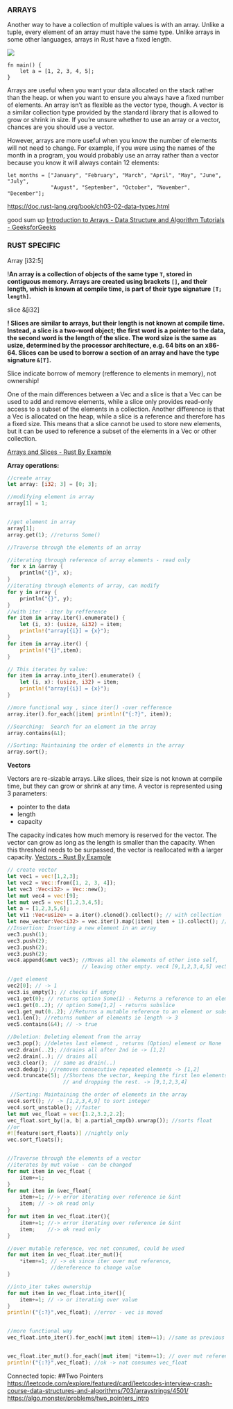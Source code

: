 ### ARRAYS

Another way to have a collection of multiple values is with an array. Unlike a tuple, every element of an array must have the same type. Unlike arrays in some other languages, arrays in Rust have a fixed length.




![](/Users/tracyspacy/Library/Application%20Support/marktext/images/2024-02-22-17-13-41-image.png)



```
fn main() {
    let a = [1, 2, 3, 4, 5];
}
```

Arrays are useful when you want your data allocated on the stack rather than the heap.
or when you want to ensure you always have a fixed number of elements. An array isn’t as flexible as the vector type, though. A vector is a similar collection type provided by the standard library that is allowed to grow or shrink in size. If you’re unsure whether to use an array or a vector, chances are you should use a vector.

However, arrays are more useful when you know the number of elements will not need to change. For example, if you were using the names of the month in a program, you would probably use an array rather than a vector because you know it will always contain 12 elements:

```
let months = ["January", "February", "March", "April", "May", "June", "July",
              "August", "September", "October", "November", "December"];
```

https://doc.rust-lang.org/book/ch03-02-data-types.html

good sum up
[Introduction to Arrays - Data Structure and Algorithm Tutorials - GeeksforGeeks](https://www.geeksforgeeks.org/introduction-to-arrays-data-structure-and-algorithm-tutorials/)

### **RUST SPECIFIC**

Array [i32:5]

 !**An array is a collection of objects of the same type `T`, stored in contiguous memory. Arrays are created using brackets `[]`, and their length, which is known at compile time, is part of their type signature `[T; length]`.**

slice &[i32]

**! Slices are similar to arrays, but their length is not known at compile time.
Instead, a slice is a two-word object; the first word is a pointer to the data,
the second word is the length of the slice. The word size is the same as usize,
determined by the processor architecture, e.g. 64 bits on an x86-64. Slices can
be used to borrow a section of an array and have the type signature `&[T]`.**

Slice indicate borrow of memory (refference to elements in memory), not ownership!

One of the main differences between a Vec and a slice is that a Vec can be used to add and remove elements, while a slice only provides read-only access to a subset of the elements in a collection. Another difference is that a Vec is allocated on the heap, while a slice is a reference and therefore has a fixed size. This means that a slice cannot be used to store new elements, but it can be used to reference a subset of the elements in a Vec or other collection.

[Arrays and Slices - Rust By Example](https://doc.rust-lang.org/rust-by-example/primitives/array.html)

**Array operations:**

```rust
//create array
let array: [i32; 3] = [0; 3];

//modifying element in array
array[1] = 1;


//get element in array
array[1];
array.get(1); //returns Some()

//Traverse through the elements of an array

//iterating through reference of array elements - read only
 for x in &array {
    println("{}", x);
}
//iterating through elements of array, can modify
for y in array {
    println("{}", y);
}
//with iter - iter by refference
for item in array.iter().enumerate() {
    let (i, x): (usize, &i32) = item;
    println!("array[{i}] = {x}");
}
for item in array.iter() {
    println!("{}",item);
}

// This iterates by value:
for item in array.into_iter().enumerate() {
    let (i, x): (usize, i32) = item;
    println!("array[{i}] = {x}");
}

//more functional way , since iter() -over refference
array.iter().for_each(|item| println!("{:?}", item));

//Searching:  Search for an element in the array
array.contains(&1);

//Sorting: Maintaining the order of elements in the array
array.sort();
```


**Vectors**

Vectors are re-sizable arrays. Like slices, their size is not known at compile
time, but they can grow or shrink at any time. A vector is represented using
3 parameters:

- pointer to the data
- length
- capacity

The capacity indicates how much memory is reserved for the vector. The vector
can grow as long as the length is smaller than the capacity. When this threshold
needs to be surpassed, the vector is reallocated with a larger capacity.
[Vectors - Rust By Example](https://doc.rust-lang.org/rust-by-example/std/vec.html#vectors)



```rust
// create vector
let vec1 = vec![1,2,3];
let vec2 = Vec::from([1, 2, 3, 4]);
let vec3 :Vec<i32> = Vec::new();
let mut vec4 = vec![9];
let mut vec5 = vec![1,2,3,4,5];
let a = [1,2,3,5,6];
let v11 :Vec<usize> = a.iter().cloned().collect(); // with collection
let new_vector:Vec<i32> = vec.iter().map(|item| item + 1).collect(); // collection
//Insertion: Inserting a new element in an array
vec3.push(1);
vec3.push(2);
vec3.push(2);
vec3.push(2);
vec4.append(&mut vec5); //Moves all the elements of other into self,
                        // leaving other empty. vec4 [9,1,2,3,4,5] vec5 []

//get element
vec2[0]; // -> 1
vec3.is_empty(); // checks if empty
vec1.get(0); // returns option Some(1) - Returns a reference to an element
vec1.get(0..2); // option Some[1,2] - returns subslice
vec1.get_mut(0..2); //Returns a mutable reference to an element or subslice
vec1.len(); //returns number of elements ie length -> 3
vec5.contains(&4); // -> true

//Deletion: Deleting element from the array
vec3.pop(); //deletes last element , returns (Option) element or None
vec2.drain(..2); //drains all after 2nd ie -> [1,2]
vec2.drain(..); // drains all
vec3.clear();  // same as drain(..)
vec3.dedup(); //removes consecutive repeated elements -> [1,2]
vec4.truncate(5); //Shortens the vector, keeping the first len elements
                  // and dropping the rest. -> [9,1,2,3,4]

 //Sorting: Maintaining the order of elements in the array
vec4.sort(); // -> [1,2,3,4,9] to sort integer
vec4.sort_unstable(); //faster
let mut vec_float = vec![1.2,3.2,2.2];
vec_float.sort_by(|a, b| a.partial_cmp(b).unwrap()); //sorts float
//or
#![feature(sort_floats)] //nightly only
vec.sort_floats();


//Traverse through the elements of a vector
//iterates by mut value - can be changed
for mut item in vec_float {
    item+=1;
}
for mut item in &vec_float{
    item+=1; //-> error iterating over reference ie &int
    item; // -> ok read only
}
for mut item in vec_float.iter(){
    item+=1; //-> error iterating over reference ie &int
    item;    //-> ok read only
}

//over mutable reference, vec not consumed, could be used
for mut item in vec_float.iter_mut(){
    *item+=1; // -> ok since iter over mut reference,
              //dereference to change value
}

//into_iter takes ownership
for mut item in vec_float.into_iter(){
    item+=1; // -> or iterating over value
}
println!("{:?}",vec_float); //error - vec is moved


//more functional way
vec_float.into_iter().for_each(|mut item| item+=1); //same as previous


vec_float.iter_mut().for_each(|mut item| *item+=1); // over mut reference
println!("{:?}",vec_float); //ok -> not consumes vec_float
```

Connected topic:
##Two Pointers
https://leetcode.com/explore/featured/card/leetcodes-interview-crash-course-data-structures-and-algorithms/703/arraystrings/4501/
https://algo.monster/problems/two_pointers_intro

